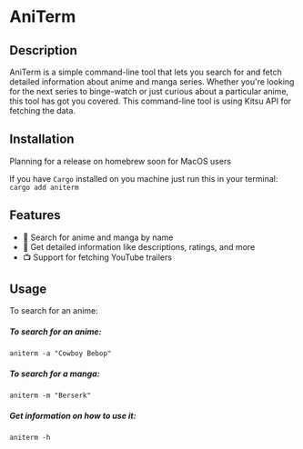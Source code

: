 # AniTerm

## Description
AniTerm is a simple command-line tool that lets you search for and fetch detailed information about anime and manga series. Whether you're looking for the next series to binge-watch or just curious about a particular anime, this tool has got you covered. This command-line tool is using Kitsu API for fetching the data.

## Installation
Planning for a release on homebrew soon for MacOS users


If you have `Cargo` installed on you machine just run this in your terminal:
`cargo add aniterm`


## Features

- 🌟 Search for anime and manga by name
- 📄 Get detailed information like descriptions, ratings, and more
- 📺 Support for fetching YouTube trailers

## Usage

To search for an anime:

#####  To search for an anime:
`aniterm -a "Cowboy Bebop"`


##### To search for a manga:
`aniterm -m "Berserk"`


##### Get information on how to use it:
`aniterm -h`
